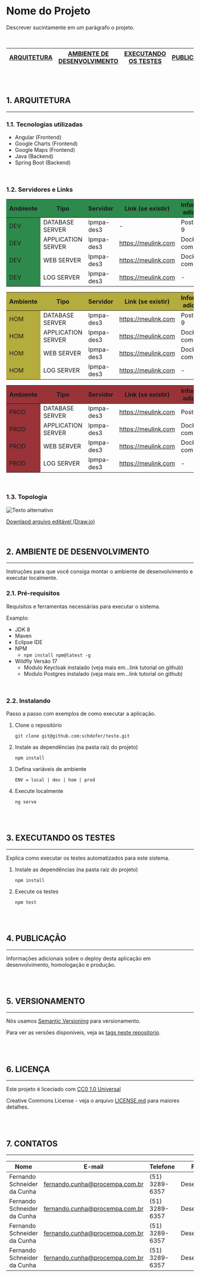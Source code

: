 # Nome do Projeto

Descrever sucintamente em um parágrafo o projeto.

<style>
    .table-dev table { margin: 15px 0; }
    .table-dev table th { background-color: #2E8A4C; }
    .table-dev table tr td:first-child { background-color: #2E8A4C; }
    .table-hom table { margin: 15px 0; }
    .table-hom table th { background-color: #B4AC3C; }
    .table-hom table tr td:first-child { background-color: #B4AC3C; }
    .table-prod table { margin: 15px 0; }
    .table-prod table th { background-color: #993338; }
    .table-prod table tr td:first-child { background-color: #993338; }
</style>

<br />

| [ARQUITETURA](#1-arquitetura) | [AMBIENTE DE DESENVOLVIMENTO](#2-ambiente-de-desenvolvimento) | [EXECUTANDO OS TESTES](#3-executando-os-testes) | [PUBLICAÇÃO](#4-publicação) | [VERSIONAMENTO](#5-versionamento) | [LICENÇA](#6-licença) | [CONTATOS](#7-contatos) |
| --------------------------- | ----------------------- | --------------------------------------------- | ------------------------- | ------------------------------- | ------------------- | --------------------- |


<br />

<br />

## **1. ARQUITETURA**
---

### **1.1. Tecnologias utilizadas**
- Angular (Frontend)
- Google Charts (Frontend)
- Google Maps (Frontend)
- Java (Backend)
- Spring Boot (Backend)

<br />

### **1.2. Servidores e Links**

<div class="table-dev">

| Ambiente | Tipo | Servidor | Link (se existir) | Informaçõe adicionais |
| -------- | ---- | -------- | ----------------- | --------------------- |
| DEV | DATABASE SERVER | lpmpa-des3 | - | PostgreSQL 9 |
| DEV | APPLICATION SERVER | lpmpa-des3 | https://meulink.com | Docker com Nginx |
| DEV | WEB SERVER | lpmpa-des3 | https://meulink.com | Docker com Nginx |
| DEV | LOG SERVER | lpmpa-des3 | https://meulink.com | - |

</div>

<div class="table-hom">

| Ambiente | Tipo | Servidor | Link (se existir) | Informaçõe adicionais |
| -------- | ---- | -------- | ----------------- | --------------------- |
| HOM | DATABASE SERVER | lpmpa-des3 | https://meulink.com | PostgreSQL 9 |
| HOM | APPLICATION SERVER | lpmpa-des3 | https://meulink.com |  Docker com Nginx |
| HOM | WEB SERVER | lpmpa-des3 | https://meulink.com |  Docker com Nginx |
| HOM | LOG SERVER | lpmpa-des3 | https://meulink.com | - |

</div>

<div class="table-prod">

| Ambiente | Tipo | Servidor | Link (se existir) | Informaçõe adicionais |
| -------- | ---- | -------- | ----------------- | --------------------- |
| PROD | DATABASE SERVER | lpmpa-des3 | https://meulink.com | PostgreSQL |
| PROD | APPLICATION SERVER | lpmpa-des3 | https://meulink.com | Docker com Nginx |
| PROD | WEB SERVER | lpmpa-des3 | https://meulink.com | Docker com Nginx |
| PROD | LOG SERVER | lpmpa-des3 | https://meulink.com | - |

</div>

<br />

### **1.3. Topologia**

![Texto alternativo](https://documentation.softexpert.com/pt-br/architecture/arquitetura_rede.png)

[Downlaod arquivo editável (Draw.io)](#)
<br />

<br />

## **2. AMBIENTE DE DESENVOLVIMENTO**
---

Instruções para que você consiga montar o ambiente de desenvolvimento e executar localmente.
<br />

### **2.1. Pré-requisitos**
Requisitos e ferramentas necessárias para executar o sistema.

Examplo:

- JDK 8
- Maven
- Eclipse IDE
- NPM
    - ```npm install npm@latest -g```
- Wildfly Versão 17
    - Modulo Keycloak instalado (veja mais em...link tutorial on github)
    - Modulo Postgres instalado (veja mais em...link tutorial on github)
<br />

### **2.2. Instalando**
Passo a passo com exemplos de como executar a aplicação.
1. Clone o repositório

    ```git clone git@github.com:schdofer/teste.git```

2. Instale as dependências (na pasta raíz do projeto)

     ```npm install```

3. Defina variáveis de ambiente

     ```ENV = local | dev | hom | prod```

4. Execute localmente

     ```ng serve```

<br />

<br />

## **3. EXECUTANDO OS TESTES**
---

Explica como executar os testes automatizados para este sistema.

1. Instale as dependências (na pasta raíz do projeto)

     ```npm install```

2. Execute os testes

     ```npm test```

<br />

<br />

## **4. PUBLICAÇÃO**
---

Informações adicionais sobre o deploy desta aplicação em desenvolvimento, homologação e produção.

<br />

<br />

## **5. VERSIONAMENTO**
---

Nós usamos [Semantic Versioning](http://semver.org/) para versionamento.

Para ver as versões disponíveis, veja as [tags neste repositorio](https://github.com/PurpleBooth/a-good-readme-template/tags).

<br />

<br />

## **6. LICENÇA**
---

Este projeto é liceciado com [CC0 1.0 Universal](LICENSE.md)

Creative Commons License - veja o arquivo [LICENSE.md](LICENSE.md) para maiores detalhes.

<br />

<br />

## **7. CONTATOS**
---

| Nome | E-mail | Telefone | Função | Órgão |
| ---- | ------ | -------- | ------ | ----- |
| Fernando Schneider da Cunha | fernando.cunha@procempa.com.br | (51) 3289-6357 | Desenvolvedor | PROCEMPA |
| Fernando Schneider da Cunha | fernando.cunha@procempa.com.br | (51) 3289-6357 | Desenvolvedor | PROCEMPA |
| Fernando Schneider da Cunha | fernando.cunha@procempa.com.br | (51) 3289-6357 | Desenvolvedor | PROCEMPA |
| Fernando Schneider da Cunha | fernando.cunha@procempa.com.br | (51) 3289-6357 | Desenvolvedor | PROCEMPA |